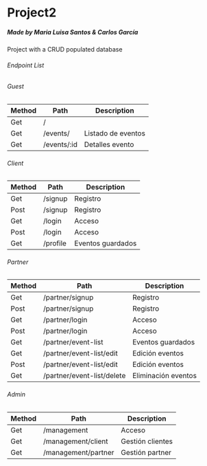 # Project2

##### Made by Maria Luisa Santos & Carlos García

Project with a CRUD populated database

###### Endpoint List

###### Guest

| Method | Path        | Description        |
| ------ | ----------- | ------------------ |
| Get    | /           |
| Get    | /events/    | Listado de eventos |
| Get    | /events/:id | Detalles evento    |

###### Client

| Method | Path      | Description       |
| ------ | --------- | ----------------- |
| Get    | /signup   | Registro          |
| Post   | /signup   | Registro          |
| Get    | /login    | Acceso            |
| Post   | /login    | Acceso            |
| Get    | /profile  | Eventos guardados |

###### Partner

| Method | Path                       | Description         |
| ------ | -------------------------- | ------------------- |
| Get    | /partner/signup            | Registro            |
| Post   | /partner/signup            | Registro            |
| Get    | /partner/login             | Acceso              |
| Post   | /partner/login             | Acceso              |
| Get    | /partner/event-list        | Eventos guardados   |
| Get    | /partner/event-list/edit   | Edición eventos     |
| Post   | /partner/event-list/edit   | Edición eventos     |
| Get    | /partner/event-list/delete | Eliminación eventos |

###### Admin

| Method | Path                | Description      |
| ------ | ------------------- | ---------------- |
| Get    | /management         | Acceso           |
| Get    | /management/client  | Gestión clientes |
| Get    | /management/partner | Gestión partner  |
